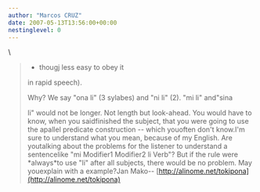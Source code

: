 ```yaml
---
author: "Marcos CRUZ"
date: 2007-05-13T13:56:00+00:00
nestinglevel: 0
---
```

\
> 
> - thougj less easy to obey it
> 
> 
> in rapid speech).
> 
> Why? We say "ona li" (3 sylabes) and "ni li" (2). "mi li" and"sina
> 
> li" would not be longer.
> Not length but look-ahead. You would have to know, when you saidfinished the subject, that you
> were going to use the apallel predicate construction --
 which youoften don't know.I'm sure to understand what you mean, because of my English. Are youtalking about the problems for the listener to understand a sentencelike "mi Modifier1 Modifier2 li Verb"? But if the rule were \*always\*to use "li" after all subjects, there would be no problem. May youexplain with a example?Jan Mako--
[http://alinome.net/tokipona](http://alinome.net/tokipona)